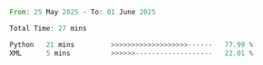 <!--START_SECTION:waka-->

```rust
From: 25 May 2025 - To: 01 June 2025

Total Time: 27 mins

Python   21 mins         >>>>>>>>>>>>>>>>>>>------   77.99 %
XML      5 mins          >>>>>>-------------------   22.01 %
```

<!--END_SECTION:waka-->
